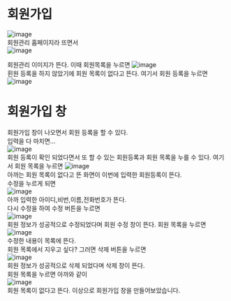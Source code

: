 # 회원가입
![image](https://user-images.githubusercontent.com/109999600/181663814-774b9c33-c803-4c50-9c81-ec161b484123.png)
<br>회원관리 홉페이지라 뜨면서<br>
![image](https://user-images.githubusercontent.com/109999600/181663873-a05998ae-c02d-4809-87af-f51da7f5d774.png)

회원관리 이미지가 뜬다.
이때 회원목록을 누르면
![image](https://user-images.githubusercontent.com/109999600/181664051-d0cd984b-68b3-44fa-988d-1e316aa8c835.png)
<br>
횐원 등록을 하지 않았기에 회원 목록이 없다고 뜬다.
여기서 회원 등록을 누르면<br> 
![image](https://user-images.githubusercontent.com/109999600/181664306-3905fb1f-d8ad-4707-867b-44fdffd86548.png)
<br>
# 회원가입 창
회원가입 창이 나오면서 회원 등록을 할 수 있다.<br>
입력을 다 마치면...<br>
![image](https://user-images.githubusercontent.com/109999600/181664709-5cb32fc9-5f4f-4afe-8092-a4ac6ec9305d.png)<br>
회원 등록이 확인 되었다면서 또 할 수 있는 회원등록과 회원 목록을 누를 수 있다.
여기서 회원 목록을 누르면
![image](https://user-images.githubusercontent.com/109999600/181664943-dae8936a-d4a7-49c2-bedd-d2b8bf82842f.png)
<br>
아까는 회원 목록이 없다고 뜬 화면이 이번에 입력한 회원등록이 뜬다.<br>
수정을 누르게 되면<br>
![image](https://user-images.githubusercontent.com/109999600/181665252-9866f76f-3f5c-4397-aea7-2bacecc844b9.png)<br>
아까 입력한 아이디,비번,이름,전화번호가 뜬다.<br>
다시 수정을 하여 수정 버튼을 누르면<br>
![image](https://user-images.githubusercontent.com/109999600/181665518-939939a5-9621-4460-89ce-bf26de47220f.png)<br>
회원 정보가 성공적으로 수정되었다며 회원 수정 창이 뜬다.
회원 목록을 누르면<br>
![image](https://user-images.githubusercontent.com/109999600/181665647-e4f5d2fe-3314-417e-a85d-d04999ebb7de.png)<br>
수정한 내용이 목록에 뜬다.<br>
회원 목록에서 지우고 싶다? 그러면 삭제 버튼을 누르면<br>
![image](https://user-images.githubusercontent.com/109999600/181665844-77ff3d73-a8ea-4d23-90ec-ede8cbb9af05.png)<br>
회원 정보가 성공적으로 삭제 되었다며 삭제 창이 뜬다.<br>
회원 목록을 누르면 아까와 같이 <br>
![image](https://user-images.githubusercontent.com/109999600/181665935-f884fd44-e01d-44a1-b735-bfc8dae180da.png)<br>
회원 목록이 없다고 뜬다.
이상으로 회원가입 창을 만들어보았습니다.

